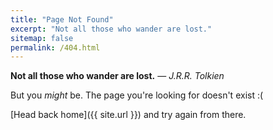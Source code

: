 ```yaml
---
title: "Page Not Found"
excerpt: "Not all those who wander are lost."
sitemap: false
permalink: /404.html
---
```


**Not all those who wander are lost.** — *J.R.R. Tolkien*

But you *might* be. The page you're looking for doesn't exist :(

[Head back home]({{ site.url }}) and try again from there.

